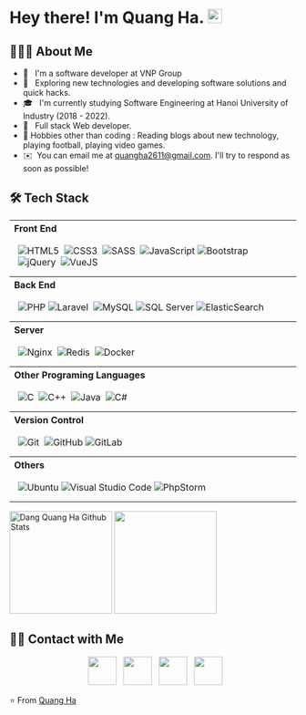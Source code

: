 <h1> Hey there! I'm Quang Ha. <img src="https://github.com/quangha2611/quangha2611/blob/master/Hi.gif" width="25"></h1>

<h2> 👨🏻‍💻 About Me </h2>

- 🔭 &nbsp; I'm a software developer at VNP Group
- 🤔 &nbsp; Exploring new technologies and developing software solutions and quick hacks.
- 🎓 &nbsp; I'm currently studying Software Engineering at Hanoi University of Industry (2018 - 2022).
- 💼 &nbsp; Full stack Web developer.
- 🎿 Hobbies other than coding : Reading blogs about new technology, playing football, playing video games.
- ✉️ &nbsp;You can email me at quangha2611@gmail.com. I'll try to respond as soon as possible!

<h2>🛠 Tech Stack</h2>

<table width="100%">
  <tr>
    <th align="left">Front End</th>
  </tr>
  <tr>
    <td style="padding:15px">
        <img alt="HTML5" src="https://img.shields.io/badge/html-%005571.svg?style=for-the-badge&logo=html5&logoColor=white"/>&nbsp;
        <img alt="CSS3" src="https://img.shields.io/badge/css-%005571.svg?style=for-the-badge&logo=css3&logoColor=white"/>&nbsp;
        <img alt="SASS" src="https://img.shields.io/badge/SASS-005571.svg?style=for-the-badge&logo=SASS&logoColor=white"/>&nbsp;
        <img alt="JavaScript" src="https://img.shields.io/badge/javascript-%005571.svg?style=for-the-badge&logo=javascript&logoColor=%23F7DF1E"/>
        <img alt="Bootstrap" src="https://img.shields.io/badge/bootstrap-%005571.svg?style=for-the-badge&logo=bootstrap&logoColor=white"/>&nbsp;
        <img alt="jQuery" src="https://img.shields.io/badge/jquery-%005571.svg?style=for-the-badge&logo=jquery&logoColor=white"/>&nbsp;
        <img alt="VueJS" src="https://img.shields.io/badge/VueJS-%005571.svg?style=for-the-badge&logo=vuejs&logoColor=%2361DAFB"/>&nbsp;
    </td>
  </tr>

  <tr>
    <th align="left">Back End</th>
  </tr>
  <tr>
    <td style="padding:15px">
        <img alt="PHP" src="https://img.shields.io/badge/php-%005571.svg?style=for-the-badge&logo=php&logoColor=white"/> 
        <img alt="Laravel" src="https://img.shields.io/badge/laravel-%005571.svg?style=for-the-badge&logo=laravel&logoColor=white"/>&nbsp;
        <img alt="MySQL" src="https://img.shields.io/badge/mysql-005571.svg?style=for-the-badge&logo=mysql&logoColor=white"/> 
        <img alt="SQL Server" src="https://img.shields.io/badge/SQLServer-005571.svg?style=for-the-badge&logo=SQLServer&logoColor=white"/>
        <img alt="ElasticSearch" src="https://img.shields.io/badge/-ElasticSearch-005571?style=for-the-badge&logo=elasticsearch"/>&nbsp;
    </td>
  </tr>

  <tr>
    <th align="left">Server</th>
  </tr>
  <tr>
    <td style="padding:15px">
      <img alt="Nginx" src="https://img.shields.io/badge/nginx-%005571.svg?style=for-the-badge&logo=nginx&logoColor=white"/>&nbsp;
      <img alt="Redis" src="https://img.shields.io/badge/redis-%005571.svg?style=for-the-badge&logo=redis&logoColor=white"/>&nbsp;
      <img alt="Docker" src="https://img.shields.io/badge/docker-%005571.svg?style=for-the-badge&logo=docker&logoColor=white"/>&nbsp;
    </td>
  </tr>

  <tr>
    <th align="left">Other Programing Languages</th>
  </tr>
  <tr>
    <td style="padding:15px">
        <img alt="C" src="https://img.shields.io/badge/c-%005571.svg?style=for-the-badge&logo=c&logoColor=white"/>&nbsp;
        <img alt="C++" src="https://img.shields.io/badge/c++-%005571.svg?style=for-the-badge&logo=c%2B%2B&logoColor=white"/>&nbsp;
        <img alt="Java" src="https://img.shields.io/badge/java-%005571.svg?style=for-the-badge&logo=java&logoColor=white"/>&nbsp;
        <img alt="C#" src="https://img.shields.io/badge/csharp-005571.svg?style=for-the-badge&logo=csharp&logoColor=white"/>&nbsp;
    </td>
  </tr>

  <tr>
    <th align="left">Version Control</th>
  <tr>
  <tr>
    <td style="padding:15px">  
        <img alt="Git" src="https://img.shields.io/badge/git-%005571.svg?style=for-the-badge&logo=git&logoColor=white"/>&nbsp;
        <img alt="GitHub" src="https://img.shields.io/badge/github-005571.svg?style=for-the-badge&logo=github&logoColor=white"/> 
        <img alt="GitLab" src="https://img.shields.io/badge/gitlab-005571.svg?style=for-the-badge&logo=gitlab&logoColor=white"/> 
    </td>
  </tr>

  <tr>
    <th align="left">Others</th>
  <tr>
  <tr>
    <td style="padding:15px">
        <img alt="Ubuntu" src="https://img.shields.io/badge/ubuntu-005571.svg?style=for-the-badge&logo=ubuntu&logoColor=white"/>
        <img alt="Visual Studio Code" src="https://img.shields.io/badge/VisualStudioCode-005571.svg?style=for-the-badge&logo=visual-studio-code&logoColor=white"/>
        <img alt="PhpStorm" src="https://img.shields.io/badge/phpstorm-005571.svg?style=for-the-badge&logo=phpstorm&logoColor=white"/> 
    </td>
  </tr>

</table>
<p>
<img src="https://github-readme-stats.vercel.app/api?username=dangquangha&include_all_commits=true&count_private=true&show_icons=true&line_height=20&theme=prussian" alt="Dang Quang Ha Github Stats" height="180">

<img src="https://github-readme-stats.vercel.app/api/top-langs/?username=dangquangha&layout=compact&text_color=bcdefe&bg_color=172f45" height="180" />

 </p>

<h2> 🤝🏻 Contact with Me </h2>

<p align="center">
  &nbsp; <a href="https://join.skype.com/invite/vW56wePmGptx" target="_blank" rel="noopener noreferrer"><img src="https://img.icons8.com/plasticine/100/000000/skype.png" width="50" /></a>  
&nbsp; <a href="https://www.facebook.com/dangquangha.2611/" target="_blank" rel="noopener noreferrer"><img src="https://img.icons8.com/plasticine/100/000000/facebook.png" width="50" /></a>  
&nbsp; <a href="mailto:quangha2611@gmail.com" target="_blank" rel="noopener noreferrer"><img src="https://img.icons8.com/plasticine/100/000000/gmail.png"  width="50" /></a>
  &nbsp; <a href="tel:0794139561" target="_blank" rel="noopener noreferrer"><img src="https://img.icons8.com/plasticine/100/000000/phone.png"  width="50" /></a>
</p>

⭐️ From [Quang Ha](https://github.com/dangquangha)
